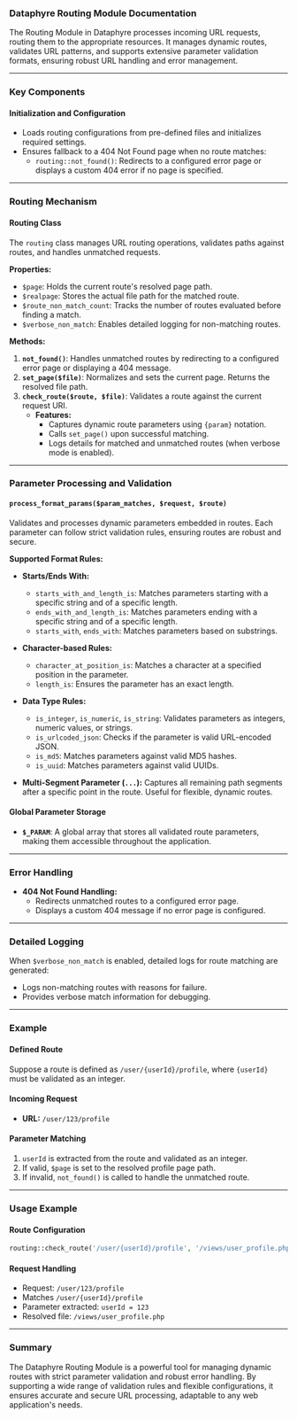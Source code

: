 ### Dataphyre Routing Module Documentation

The Routing Module in Dataphyre processes incoming URL requests, routing them to the appropriate resources. It manages dynamic routes, validates URL patterns, and supports extensive parameter validation formats, ensuring robust URL handling and error management.

---

### **Key Components**

#### **Initialization and Configuration**
- Loads routing configurations from pre-defined files and initializes required settings.
- Ensures fallback to a 404 Not Found page when no route matches:
  - `routing::not_found()`: Redirects to a configured error page or displays a custom 404 error if no page is specified.

---

### **Routing Mechanism**

#### **Routing Class**
The `routing` class manages URL routing operations, validates paths against routes, and handles unmatched requests.

**Properties:**
- `$page`: Holds the current route's resolved page path.
- `$realpage`: Stores the actual file path for the matched route.
- `$route_non_match_count`: Tracks the number of routes evaluated before finding a match.
- `$verbose_non_match`: Enables detailed logging for non-matching routes.

**Methods:**
1. **`not_found()`**: Handles unmatched routes by redirecting to a configured error page or displaying a 404 message.
2. **`set_page($file)`**: Normalizes and sets the current page. Returns the resolved file path.
3. **`check_route($route, $file)`**: Validates a route against the current request URI.
   - **Features:**
     - Captures dynamic route parameters using `{param}` notation.
     - Calls `set_page()` upon successful matching.
     - Logs details for matched and unmatched routes (when verbose mode is enabled).

---

### **Parameter Processing and Validation**

#### **`process_format_params($param_matches, $request, $route)`**
Validates and processes dynamic parameters embedded in routes. Each parameter can follow strict validation rules, ensuring routes are robust and secure.

**Supported Format Rules:**
- **Starts/Ends With:**
  - `starts_with_and_length_is`: Matches parameters starting with a specific string and of a specific length.
  - `ends_with_and_length_is`: Matches parameters ending with a specific string and of a specific length.
  - `starts_with`, `ends_with`: Matches parameters based on substrings.

- **Character-based Rules:**
  - `character_at_position_is`: Matches a character at a specified position in the parameter.
  - `length_is`: Ensures the parameter has an exact length.

- **Data Type Rules:**
  - `is_integer`, `is_numeric`, `is_string`: Validates parameters as integers, numeric values, or strings.
  - `is_urlcoded_json`: Checks if the parameter is valid URL-encoded JSON.
  - `is_md5`: Matches parameters against valid MD5 hashes.
  - `is_uuid`: Matches parameters against valid UUIDs.

- **Multi-Segment Parameter (`...`):**
  Captures all remaining path segments after a specific point in the route. Useful for flexible, dynamic routes.

#### **Global Parameter Storage**
- **`$_PARAM`**: A global array that stores all validated route parameters, making them accessible throughout the application.

---

### **Error Handling**

- **404 Not Found Handling:**
  - Redirects unmatched routes to a configured error page.
  - Displays a custom 404 message if no error page is configured.

---

### **Detailed Logging**
When `$verbose_non_match` is enabled, detailed logs for route matching are generated:
- Logs non-matching routes with reasons for failure.
- Provides verbose match information for debugging.

---

### **Example**

#### **Defined Route**
Suppose a route is defined as `/user/{userId}/profile`, where `{userId}` must be validated as an integer.

#### **Incoming Request**
- **URL:** `/user/123/profile`

#### **Parameter Matching**
1. `userId` is extracted from the route and validated as an integer.
2. If valid, `$page` is set to the resolved profile page path.
3. If invalid, `not_found()` is called to handle the unmatched route.

---

### **Usage Example**

#### **Route Configuration**
```php
routing::check_route('/user/{userId}/profile', '/views/user_profile.php');
```

#### **Request Handling**
- Request: `/user/123/profile`
- Matches `/user/{userId}/profile`
- Parameter extracted: `userId = 123`
- Resolved file: `/views/user_profile.php`

---

### **Summary**
The Dataphyre Routing Module is a powerful tool for managing dynamic routes with strict parameter validation and robust error handling. By supporting a wide range of validation rules and flexible configurations, it ensures accurate and secure URL processing, adaptable to any web application's needs.